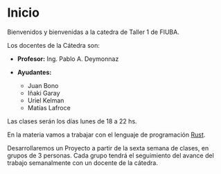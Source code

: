 # Inicio

Bienvenidos y bienvenidas a la catedra de Taller 1 de FIUBA.

Los docentes de la Cátedra son:

* **Profesor:** Ing. Pablo A. Deymonnaz

* **Ayudantes:**
    * Juan Bono
    * Iñaki Garay
    * Uriel Kelman
    * Matías Lafroce

Las clases serán los días lunes de 18 a 22 hs.

En la materia vamos a trabajar con el lenguaje de programación [Rust](https://www.rust-lang.org/).

Desarrollaremos un Proyecto a partir de la sexta semana de clases, en grupos de 3 personas.
Cada grupo tendrá el seguimiento del avance del trabajo semanalmente con un docente de la cátedra.

